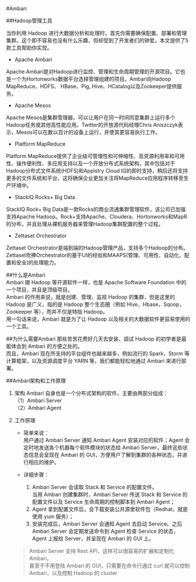 #Ambari  


##Hadoop管理工具  


当你利用 Hadoop 进行大数据分析和处理时，首先你需要确保配置、部署和管理集群。这个即不容易也没有什么乐趣，但却受到了开发者们的钟爱。本文提供了5款工具帮助你实现。

* Apache Ambari

Apache Ambari是对Hadoop进行监控、管理和生命周期管理的开源项目。它也是一个为Hortonworks数据平台选择管理组建的项目。Ambari向Hadoop MapReduce、HDFS、 HBase、Pig, Hive、HCatalog以及Zookeeper提供服务。


* Apache Mesos

Apache Mesos是集群管理器，可以让用户在同一时间同意集群上运行多个Hadoop任务或其他高性能应用。Twitter的开放源代码经理Chris Aniszczyk表示，Mesos可以在数以百计的设备上运行，并使其更容易执行工作。

* Platform MapReduce

Platform MapReduce提供了企业级可管理性和可伸缩性、高资源利用率和可用性、操作便利性、多应用支持以及一个开放分布式系统架构，其中包括对于Hadoop分布式文件系统(HDFS)和Appistry Cloud IQ的即时支持，稍后还将支持更多的文件系统和平台，这将确保企业更加关注将MapReduce应用程序转移至生产环境中。

* StackIQ Rocks+ Big Data

StackIQ Rock+ Big Data是一款Rocks的商业流通集群管理软件，该公司已加强支持Apache Hadoop。Rock+支持Apache、Cloudera、Hortonworks和MapR的分布，并且处理从裸机服务器来管理Hadoop集群配置的整个过程。

* Zettaset Orchestrator

Zettaset Orchestrator是端到端的Hadoop管理产品，支持多个Hadoop的分布。Zettaset吹捧Orchestrator的基于UI的经验和MAAPS(管理、可用性、自动化、配置和安全)的处理能力。


##什么是Ambari  
Ambari 跟 Hadoop 等开源软件一样，也是 Apache Software Foundation 中的一个项目，并且是顶级项目。  
Ambari 的作用来说，就是创建、管理、监视 Hadoop 的集群，但是这里的 Hadoop 是广义，指的是 Hadoop 整个生态圈（例如 Hive，Hbase，Sqoop，Zookeeper 等），而并不仅是特指 Hadoop。  
用一句话来说，Ambari 就是为了让 Hadoop 以及相关的大数据软件更容易使用的一个工具。


##为什么需要Ambari
那些苦苦花费好几天去安装、调试 Hadoop 的初学者是最能体会到 Ambari 的方便之处的。   
而且，Ambari 现在所支持的平台组件也越来越多，例如流行的 Spark，Storm 等计算框架，以及资源调度平台 YARN 等，我们都能轻松地通过 Ambari 来进行部署。

##Ambari架构和工作原理  
1. 架构
Ambari 自身也是一个分布式架构的软件，主要由两部分组成：  
（1）Ambari Server   
（2）Ambari Agent  

2. 工作原理  
	* 简单来说：  
	用户通过 Ambari Server 通知 Ambari Agent 安装对应的软件；Agent 会定时地发送各个机器每个软件模块的状态给 Ambari Server，最终这些状态信息会呈现在 Ambari 的 GUI，方便用户了解到集群的各种状态，并进行相应的维护。  

	* 详细步骤：  
		1. Ambari Server 会读取 Stack 和 Service 的配置文件。  
		当用 Ambari 创建集群时，Ambari Server 传送 Stack 和 Service 的配置文件以及 Service 生命周期的控制脚本到 Ambari Agent；  
		2. Agent 拿到配置文件后，会下载安装公共源里软件包（Redhat，就是使用 yum 服务）；  
		3. 安装完成后，Ambari Server 会通知 Agent 去启动 Service。之后 Ambari Server 会定期发送命令到 Agent 检查 Service 的状态，Agent 上报给 Server，并呈现在 Ambari 的 GUI 上。
	> Ambari Server 支持 Rest API，这样可以很容易的扩展和定制化 Ambari。  
	> 甚至于不用登陆 Ambari 的 GUI，只需要在命令行通过 curl 就可以控制 
	> Ambari，以及控制 Hadoop 的 cluster